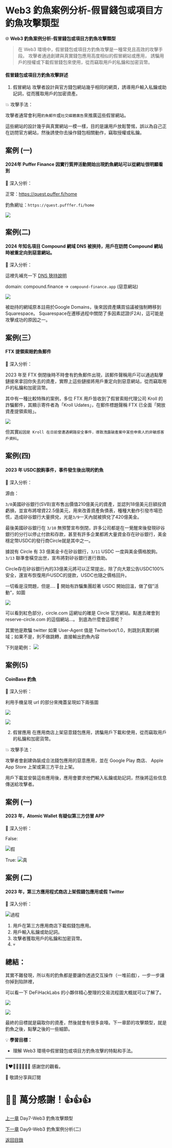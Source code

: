 # Web3 釣魚案例分析-假冒錢包或項目方釣魚攻擊類型

🌐 **Web3 釣魚案例分析-假冒錢包或項目方釣魚攻擊類型**

>在 Web3 環境中，假冒錢包或項目方釣魚攻擊是一種常見且高效的攻擊手段。
攻擊者通過創建與真實錢包應用高度相似的假冒網站或應用，
誘騙用戶的授權或下載假冒錢包來使用，從而竊取用戶的私鑰和加密貨幣。

#### 假冒錢包或項目方釣魚攻擊詳述
1. 假冒網站
攻擊者設計與官方錢包網站幾乎相同的網頁，誘導用戶輸入私鑰或助記詞，從而獲取用戶的加密資產。

💥 攻擊手法：

攻擊者通常會利用`釣魚郵件`或`社交媒體廣告`來推廣這些假冒網站。

這些網站的設計幾乎與真實網站一模一樣，目的是讓用戶放鬆警惕，誤以為自己正在訪問官方網站，然後誘使你去操作錢包相關動作，竊取授權或私鑰。

案例 (一)
---
#### 2024年 Puffer Finance 因實行質押活動開始出現釣魚網站可以從網址很明顯看到

🔦 深入分析：

正常：https://quest.puffer.fi/home

釣魚網址：`https://quest.pufffer.fi/home`

![](./images/8/1.png)

案例(二)
---
#### 2024 年知名項目 Compound 網域 DNS 被挾持，用戶在訪問 Compound 網站時被重定向到惡意網站。

🔦 深入分析：

這裡先補充一下 [DNS 狹持說明](https://www.cloudflare.com/zh-tw/learning/security/global-dns-hijacking-threat/)

domain: compound.finance -> `compound-finance.app` (惡意網站)

![](./images/8/2.png)

被劫持的網域原本註冊於Google Domains，後來因資產購買協議被強制轉移到Squarespace。 Squarespace在遷移過程中關閉了多因素認證(F2A)，這可能是攻擊成功的原因之一。



案例(三）
---
#### FTX 提領索賠釣魚郵件

🔦 深入分析：

2023 年至 FTX 倒閉後時不時會有釣魚郵件出現，該郵件聲稱用戶可以通過點擊鏈接來拿回你失去的資產，實際上這些鏈接將用戶重定向到惡意網站，從而竊取用戶的私鑰和加密貨幣。

其中有一種比較特殊的案例，多位 FTX 用戶皆收到了假冒索賠代理公司 Kroll 的詐騙郵件，其顯示寄件者為「Kroll Udates」，在郵件標題聲稱 FTX 已全面「開放資產提領索賠」。

![](./images/8/3.png)

但其實`起因是 Kroll 在日前曾遭遇網路安全事件，導致洩露破產案中某些申索人的非敏感客戶資料`。

案例(四)
---
#### 2023 年 USDC脫鉤事件，事件發生後出現的釣魚

🔦 深入分析：

源由：

`3/8`美國矽谷銀行(SVB)宣布售出價值210億美元的資產，並認列18億美元巨額投資虧損，並宣布將增資22.5億美元，用來改善資產負債表，種種大動作引發市場恐慌，造成矽谷銀行大量擠兌，光是`3/9`一天內就被擠兌了420億美金。

最後美國矽谷銀行在 `3/10` 無預警宣布倒閉，許多公司都是在一覺醒來後發現矽谷銀行的分行以停止付款和存款，甚至有許多企業都將大量資金存在矽谷銀行，美金穩定幣USDC的發行商Circle就是其中之一。

據說有 Circle 有 33 億美金卡在矽谷銀行，`3/11` USDC 一度與美金價格脫鉤。
`3/13` 聯準會橫空出世，宣布將對矽谷銀行進行救助。

Circle存在矽谷銀行內的33億美元將可以正常提出，除了向大眾公告USDC100%安全，還宣布恢復用戶USDC的提款，USDC也隨之價格回升。

一切看是沒問題，但是.... 🌚 開始有詐騙集團趁著 USDC 開始回溫，做了個”活動“，如圖

![](./images/8/4.png)

可以看到紅色部分，circle.com 這網址的確是 Circle 官方網站。點進去確會到  reserve-circle.com 的這個網站...。 到底為什麼會這樣呢？

其實他是欺騙 twitter
如果 User-Agent 值是 Twitterbot/1.0，則跳到真實的網域；如果不是，則不做跳轉，直接輸出釣魚內容

下列是範例：
![](./images/8/4-1.png)


案例(5)
---
#### CoinBase 釣魚

🔦 深入分析：

  利用手機呈現 url 的部分來掩蓋呈現如下兩張圖

  ![](./images/8/5.png)

  ![](./images/8/6.png)


2. 假冒應用
在應用商店上架惡意錢包應用，誘騙用戶下載和使用，從而竊取用戶的私鑰和加密貨幣。

💥 攻擊手法：

攻擊者會創建偽裝成合法錢包應用的惡意應用，並在 Google Play 商店、 Apple App Store 上架或第三方平台上架。

用戶下載並安裝這些應用後，應用會要求他們輸入私鑰或助記詞，然後將這些信息傳送給攻擊者。

案例 (一)
---
#### 2023 年，Atomic Wallet 有疑似第三方仿冒 APP

🔦 深入分析：

False:

![假](<./images/8/7.png>)

True:
![真](<./images/8/8.png>)



案例 (二)
---
#### 2023 年，第三方應用程式商店上架假錢包應用或假 Twitter


🔦 深入分析：

![過程](<./images/8/9.png>)
1. 用戶在第三方應用商店下載假錢包應用。
2. 用戶輸入私鑰或助記詞。
3. 攻擊者獲取用戶的私鑰和加密貨幣。
4. 💀


總結：
---

其實不難發現，所以有的釣魚都是要讓你透過交互操作（一堆前戲），一步一步讓你掉到陷阱裡，

可以看一下 DeFiHackLabs 的小夥伴精心整理的交易流程圖大概就可以了解了。

![](./images/8/10.png)

![](./images/8/11.png)




最終的目標就是竊取你的資產，然後就會有很多哀嚎。下一章節的攻擊類型，就是釣魚之後，點擊之後的一些細節。


💡 **學習目標：**
- 理解 Web3 環境中假冒錢包或項目方釣魚攻擊的特點和手法。
---

💓❤🧡💛💚💙💜💖 感謝您的觀看。

🙏 敬請分享與訂閱

# 🙋‍♂️ 萬分感謝！👍👍👍

[上一章](/Day7-Web3%20釣魚攻擊類型.md) Day7-Web3 釣魚攻擊類型

[下一章](/Day9-Web3%20釣魚案例分析(二).md) Day9-Web3 釣魚案例分析(二)

[返回目錄](./README.md)
